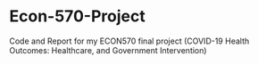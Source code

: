# Econ-570-Project
Code and Report for my ECON570 final project (COVID-19 Health Outcomes: Healthcare, and Government Intervention)

